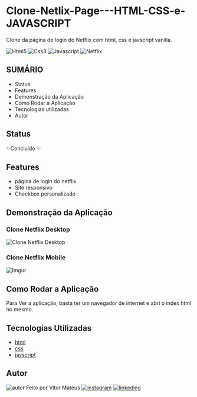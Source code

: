 # Clone-Netlix-Page---HTML-CSS-e-JAVASCRIPT

Clone da página de login do Netflix com html, css e javscript vanilla.

![Html5](https://img.shields.io/badge/HTML5-E34F26?style=for-the-badge&logo=html5&logoColor=white) ![Css3](https://img.shields.io/badge/CSS3-1572B6?style=for-the-badge&logo=css3&logoColor=white) ![Javascript](https://img.shields.io/badge/JavaScript-F7DF1E?style=for-the-badge&logo=javascript&logoColor=black) ![Netflix](	https://img.shields.io/badge/Netflix-E50914?style=for-the-badge&logo=netflix&logoColor=white)
## SUMÁRIO

- Status
- Features
- Demonstração da Aplicação
- Como Rodar a Aplicação
- Tecnologias utilizadas
- Autor

## Status

✨Concluído ✨

## Features

- página de login do netflix
- Site responsivo
- Checkbox personalizado

## Demonstração da Aplicação

### Clone Netflix Desktop
![Clone Netflix Desktop](https://i.imgur.com/jwp0nF0.png)

### Clone Netflix Mobile
![Imgur](https://i.imgur.com/dhNfNeo.png)

## Como Rodar a Aplicação

Para Ver a aplicação, basta ter um navegador de internet e abri o index html no mesmo.

## Tecnologias Utilizadas

- [html](https://developer.mozilla.org/pt-BR/docs/Web/HTML)
- [css](https://developer.mozilla.org/pt-BR/docs/Web/CSS)
- [javscript](https://developer.mozilla.org/pt-BR/docs/Web/JavaScript)

## Autor
![autor](https://lh3.google.com/u/0/d/1ck9XJ7AniyD81Wtl96YrHBQesBGXei0a=w1920-h912-iv1)
Feito por Vitor Mateus
[![instagram](https://img.shields.io/badge/Instagram-E4405F?style=for-the-badge&logo=instagram&logoColor=white)](https://www.instagram.com/vitor_dev_/) [![linkeding](https://img.shields.io/badge/LinkedIn-0077B5?style=for-the-badge&logo=linkedin&logoColor=white)](https://www.linkedin.com/in/vitor-mateus-2a42461a2/)
